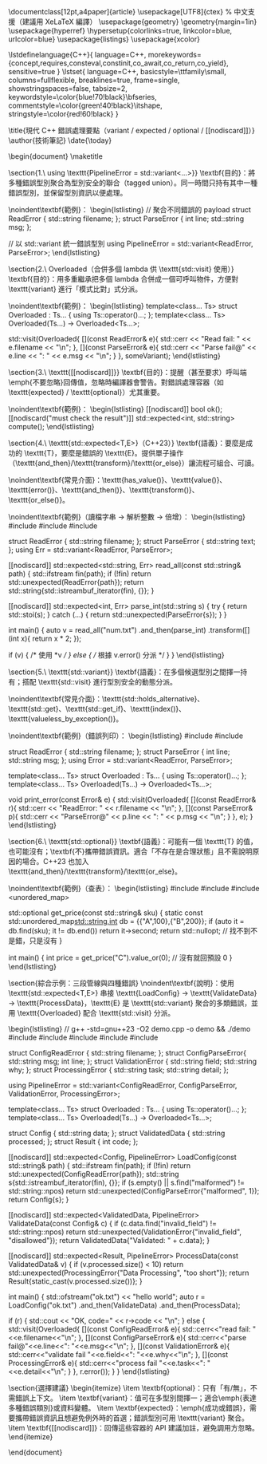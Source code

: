 \documentclass[12pt,a4paper]{article}
\usepackage[UTF8]{ctex} % 中文支援（建議用 XeLaTeX 編譯）
\usepackage{geometry}
\geometry{margin=1in}
\usepackage{hyperref}
\hypersetup{colorlinks=true, linkcolor=blue, urlcolor=blue}
\usepackage{listings}
\usepackage{xcolor}

\lstdefinelanguage{C++}{
  language=C++,
  morekeywords={concept,requires,consteval,constinit,co_await,co_return,co_yield},
  sensitive=true
}
\lstset{
  language=C++,
  basicstyle=\ttfamily\small,
  columns=fullflexible,
  breaklines=true,
  frame=single,
  showstringspaces=false,
  tabsize=2,
  keywordstyle=\color{blue!70!black}\bfseries,
  commentstyle=\color{green!40!black}\itshape,
  stringstyle=\color{red!60!black}
}

\title{現代 C++ 錯誤處理要點（variant / expected / optional / [[nodiscard]]）}
\author{技術筆記}
\date{\today}

\begin{document}
\maketitle

\section{1.\ using \texttt{PipelineError = std::variant<...>}}
\textbf{目的}：將多種錯誤型別聚合為型別安全的聯合（tagged union）。同一時間只持有其中一種錯誤型別，並保留型別資訊以便處理。

\noindent\textbf{範例}：
\begin{lstlisting}
// 聚合不同錯誤的 payload
struct ReadError  { std::string filename; };
struct ParseError { int line; std::string msg; };

// 以 std::variant 統一錯誤型別
using PipelineError = std::variant<ReadError, ParseError>;
\end{lstlisting}

\section{2.\ Overloaded（合併多個 lambda 供 \texttt{std::visit} 使用）}
\textbf{目的}：用多重繼承把多個 lambda 合併成一個可呼叫物件，方便對 \texttt{variant} 進行「模式比對」式分派。

\noindent\textbf{範例}：
\begin{lstlisting}
template<class... Ts>
struct Overloaded : Ts... { using Ts::operator()...; };
template<class... Ts>
Overloaded(Ts...) -> Overloaded<Ts...>;

std::visit(Overloaded{
  [](const ReadError&  e){ std::cerr << "Read fail: "  << e.filename << "\n"; },
  [](const ParseError& e){ std::cerr << "Parse fail@"  << e.line << ": " << e.msg << "\n"; }
}, someVariant);
\end{lstlisting}

\section{3.\ \texttt{[[nodiscard]]}}
\textbf{目的}：提醒（甚至要求）呼叫端\emph{不要忽略}回傳值，忽略時編譯器會警告。對錯誤處理容器（如 \texttt{expected} / \texttt{optional}）尤其重要。

\noindent\textbf{範例}：
\begin{lstlisting}
[[nodiscard]] bool ok();
[[nodiscard("must check the result")]] std::expected<int, std::string> compute();
\end{lstlisting}

\section{4.\ \texttt{std::expected<T,E>}（C++23）}
\textbf{語義}：要麼是成功的 \texttt{T}，要麼是錯誤的 \texttt{E}。提供單子操作（\texttt{and\_then}/\texttt{transform}/\texttt{or\_else}）讓流程可組合、可讀。

\noindent\textbf{常見介面}：\texttt{has\_value()}、\texttt{value()}、\texttt{error()}、\texttt{and\_then()}、\texttt{transform()}、\texttt{or\_else()}。

\noindent\textbf{範例}（讀檔字串 $\rightarrow$ 解析整數 $\rightarrow$ 倍增）：
\begin{lstlisting}
#include <expected>
#include <fstream>
#include <string>

struct ReadError { std::string filename; };
struct ParseError { std::string text; };
using Err = std::variant<ReadError, ParseError>;

[[nodiscard]] std::expected<std::string, Err>
read_all(const std::string& path) {
  std::ifstream fin(path);
  if (!fin) return std::unexpected(ReadError{path});
  return std::string{std::istreambuf_iterator<char>(fin), {}};
}

[[nodiscard]] std::expected<int, Err>
parse_int(std::string s) {
  try { return std::stoi(s); }
  catch (...) { return std::unexpected(ParseError{s}); }
}

int main() {
  auto v = read_all("num.txt")
         .and_then(parse_int)
         .transform([](int x){ return x * 2; });

  if (v) { /* 使用 *v */ } else { /* 根據 v.error() 分派 */ }
}
\end{lstlisting}

\section{5.\ \texttt{std::variant}}
\textbf{語義}：在多個候選型別之間擇一持有；搭配 \texttt{std::visit} 進行型別安全的動態分派。

\noindent\textbf{常見介面}：\texttt{std::holds\_alternative<T>}、\texttt{std::get<T>}、\texttt{std::get\_if<T>}、\texttt{index()}、\texttt{valueless\_by\_exception()}。

\noindent\textbf{範例}（錯誤列印）：
\begin{lstlisting}
#include <variant>
#include <iostream>

struct ReadError { std::string filename; };
struct ParseError { int line; std::string msg; };
using Error = std::variant<ReadError, ParseError>;

template<class... Ts> struct Overloaded : Ts... { using Ts::operator()...; };
template<class... Ts> Overloaded(Ts...) -> Overloaded<Ts...>;

void print_error(const Error& e) {
  std::visit(Overloaded{
    [](const ReadError&  r){ std::cerr << "ReadError: "  << r.filename << "\n"; },
    [](const ParseError& p){ std::cerr << "ParseError@"  << p.line << ": " << p.msg << "\n"; }
  }, e);
}
\end{lstlisting}

\section{6.\ \texttt{std::optional<T>}}
\textbf{語義}：可能有一個 \texttt{T} 的值，也可能沒有；\textbf{不}攜帶錯誤資訊。適合「不存在是合理狀態」且不需說明原因的場合。C++23 也加入 \texttt{and\_then}/\texttt{transform}/\texttt{or\_else}。

\noindent\textbf{範例}（查表）：
\begin{lstlisting}
#include <optional>
#include <string>
#include <unordered_map>

std::optional<int> get_price(const std::string& sku) {
  static const std::unordered_map<std::string,int> db = {{"A",100},{"B",200}};
  if (auto it = db.find(sku); it != db.end()) return it->second;
  return std::nullopt; // 找不到不是錯，只是沒有
}

int main() {
  int price = get_price("C").value_or(0); // 沒有就回預設 0
}
\end{lstlisting}

\section{綜合示例：三段管線與四種錯誤}
\noindent\textbf{說明}：使用 \texttt{std::expected<T,E>} 串接 \texttt{LoadConfig} $\rightarrow$ \texttt{ValidateData} $\rightarrow$ \texttt{ProcessData}，\texttt{E} 是 \texttt{std::variant} 聚合的多類錯誤，並用 \texttt{Overloaded} 配合 \texttt{std::visit} 分派。

\begin{lstlisting}
// g++ -std=gnu++23 -O2 demo.cpp -o demo && ./demo
#include <expected>
#include <variant>
#include <string>
#include <fstream>
#include <iostream>

struct ConfigReadError { std::string filename; };
struct ConfigParseError{ std::string msg; int line; };
struct ValidationError { std::string field; std::string why; };
struct ProcessingError { std::string task; std::string detail; };

using PipelineError = std::variant<ConfigReadError, ConfigParseError,
                                   ValidationError, ProcessingError>;

template<class... Ts> struct Overloaded : Ts... { using Ts::operator()...; };
template<class... Ts> Overloaded(Ts...) -> Overloaded<Ts...>;

struct Config        { std::string data; };
struct ValidatedData { std::string processed; };
struct Result        { int code; };

[[nodiscard]] std::expected<Config, PipelineError>
LoadConfig(const std::string& path) {
  std::ifstream fin(path);
  if (!fin) return std::unexpected(ConfigReadError{path});
  std::string s{std::istreambuf_iterator<char>(fin), {}};
  if (s.empty() || s.find("malformed") != std::string::npos)
    return std::unexpected(ConfigParseError{"malformed", 1});
  return Config{s};
}

[[nodiscard]] std::expected<ValidatedData, PipelineError>
ValidateData(const Config& c) {
  if (c.data.find("invalid_field") != std::string::npos)
    return std::unexpected(ValidationError{"invalid_field", "disallowed"});
  return ValidatedData{"Validated: " + c.data};
}

[[nodiscard]] std::expected<Result, PipelineError>
ProcessData(const ValidatedData& v) {
  if (v.processed.size() < 10)
    return std::unexpected(ProcessingError{"Data Processing", "too short"});
  return Result{static_cast<int>(v.processed.size())};
}

int main() {
  std::ofstream("ok.txt") << "hello world";
  auto r = LoadConfig("ok.txt")
         .and_then(ValidateData)
         .and_then(ProcessData);

  if (r) {
    std::cout << "OK, code=" << r->code << "\n";
  } else {
    std::visit(Overloaded{
      [](const ConfigReadError& e){ std::cerr<<"read fail: "<<e.filename<<"\n"; },
      [](const ConfigParseError& e){ std::cerr<<"parse fail@"<<e.line<<": "<<e.msg<<"\n"; },
      [](const ValidationError& e){ std::cerr<<"validate fail "<<e.field<<": "<<e.why<<"\n"; },
      [](const ProcessingError& e){ std::cerr<<"process fail "<<e.task<<": "<<e.detail<<"\n"; }
    }, r.error());
  }
}
\end{lstlisting}

\section{選擇建議}
\begin{itemize}
  \item \textbf{optional}：只有「有/無」，不需錯誤上下文。
  \item \textbf{variant}：值可在多型別間擇一；適合\emph{表達多種錯誤類別}或資料變體。
  \item \textbf{expected}：\emph{成功或錯誤}，需要攜帶錯誤資訊且想避免例外時的首選；錯誤型別可用 \texttt{variant} 聚合。
  \item \textbf{[[nodiscard]]}：回傳這些容器的 API 建議加註，避免調用方忽略。
\end{itemize}

\end{document}
